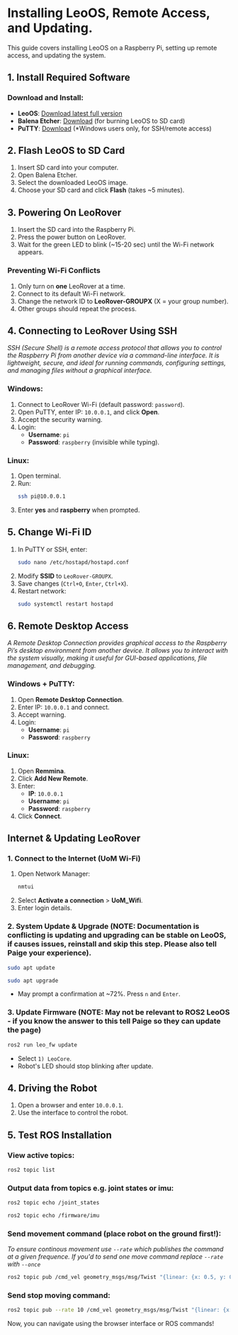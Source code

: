 # Installing LeoOS, Remote Access, and Updating. 

This guide covers installing LeoOS on a Raspberry Pi, setting up remote access, and updating the system.

## 1. Install Required Software

### Download and Install:
- **LeoOS**: [Download latest full version](https://github.com/LeoRover/LeoOS-ros2/releases)
- **Balena Etcher**: [Download](https://etcher.balena.io) (for burning LeoOS to SD card)
- **PuTTY**: [Download](https://www.putty.org) (*Windows users only, for SSH/remote access)

## 2. Flash LeoOS to SD Card
1. Insert SD card into your computer.
2. Open Balena Etcher.
3. Select the downloaded LeoOS image.
4. Choose your SD card and click **Flash** (takes ~5 minutes).

## 3. Powering On LeoRover
1. Insert the SD card into the Raspberry Pi.
2. Press the power button on LeoRover.
3. Wait for the green LED to blink (~15-20 sec) until the Wi-Fi network appears.

### Preventing Wi-Fi Conflicts
1. Only turn on **one** LeoRover at a time.
2. Connect to its default Wi-Fi network.
3. Change the network ID to **LeoRover-GROUPX** (X = your group number).
4. Other groups should repeat the process.

## 4. Connecting to LeoRover Using SSH
*SSH (Secure Shell) is a remote access protocol that allows you to control the Raspberry Pi from another device via a command-line interface. It is lightweight, secure, and ideal for running commands, configuring settings, and managing files without a graphical interface.*
### Windows:
1. Connect to LeoRover Wi-Fi (default password: `password`).
2. Open PuTTY, enter IP: `10.0.0.1`, and click **Open**.
3. Accept the security warning.
4. Login:
   - **Username**: `pi`
   - **Password**: `raspberry` (invisible while typing).

### Linux:
1. Open terminal.
2. Run:
   ```sh
   ssh pi@10.0.0.1
   ```
3. Enter **yes** and **raspberry** when prompted.

## 5. Change Wi-Fi ID
1. In PuTTY or SSH, enter:
   ```sh
   sudo nano /etc/hostapd/hostapd.conf
   ```
2. Modify **SSID** to `LeoRover-GROUPX`.
3. Save changes (`Ctrl+O`, `Enter`, `Ctrl+X`).
4. Restart network:
   ```sh
   sudo systemctl restart hostapd
   ```

## 6. Remote Desktop Access
*A Remote Desktop Connection provides graphical access to the Raspberry Pi’s desktop environment from another device. It allows you to interact with the system visually, making it useful for GUI-based applications, file management, and debugging.*
### Windows + PuTTY:
1. Open **Remote Desktop Connection**.
2. Enter IP: `10.0.0.1` and connect.
3. Accept warning.
4. Login:
   - **Username**: `pi`
   - **Password**: `raspberry`

### Linux:
1. Open **Remmina**.
2. Click **Add New Remote**.
3. Enter:
   - **IP**: `10.0.0.1`
   - **Username**: `pi`
   - **Password**: `raspberry`
5. Click **Connect**.

## Internet & Updating LeoRover

### 1. Connect to the Internet (UoM Wi-Fi)
1. Open Network Manager:
   ```sh
   nmtui
   ```
2. Select **Activate a connection** > **UoM_Wifi**.
3. Enter login details.

### 2. System Update & Upgrade (NOTE: Documentation is conflicting is updating and upgrading can be stable on LeoOS, if causes issues, reinstall and skip this step. Please also tell Paige your experience).
```sh
sudo apt update
```
```sh
sudo apt upgrade
```
- May prompt a confirmation at ~72%. Press `n` and `Enter`.

### 3. Update Firmware (NOTE: May not be relevant to ROS2 LeoOS - if you know the answer to this tell Paige so they can update the page)
```sh
ros2 run leo_fw update
```
- Select `1) LeoCore`.
- Robot's LED should stop blinking after update.

## 4. Driving the Robot
1. Open a browser and enter `10.0.0.1`.
2. Use the interface to control the robot.

## 5. Test ROS Installation
### View active topics:
```sh
ros2 topic list
```
### Output data from topics e.g. joint states or imu:
```sh
ros2 topic echo /joint_states
```

```sh
ros2 topic echo /firmware/imu
```
### Send movement command (place robot on the ground first!):
*To ensure continous movement use  `--rate` which publishes the command at a given frequence. If you'd to send one move command replace `--rate` with `--once`*
```sh
ros2 topic pub /cmd_vel geometry_msgs/msg/Twist "{linear: {x: 0.5, y: 0.0, z: 0.0}, angular: {x: 0.0, y: 0.0, z: 0.0}}"
```
### Send stop moving command:
```sh
ros2 topic pub --rate 10 /cmd_vel geometry_msgs/msg/Twist "{linear: {x: 0.0, y: 0.0, z: 0.0}, angular: {x: 0.0, y: 0.0, z: 0.0}}"
```

Now, you can navigate using the browser interface or ROS commands!

